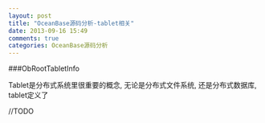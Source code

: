 ```yaml
---
layout: post
title: "OceanBase源码分析-tablet相关"
date: 2013-09-16 15:49
comments: true
categories: OceanBase源码分析
---
```


###ObRootTabletInfo

Tablet是分布式系统里很重要的概念, 无论是分布式文件系统, 还是分布式数据库, tablet定义了

//TODO

